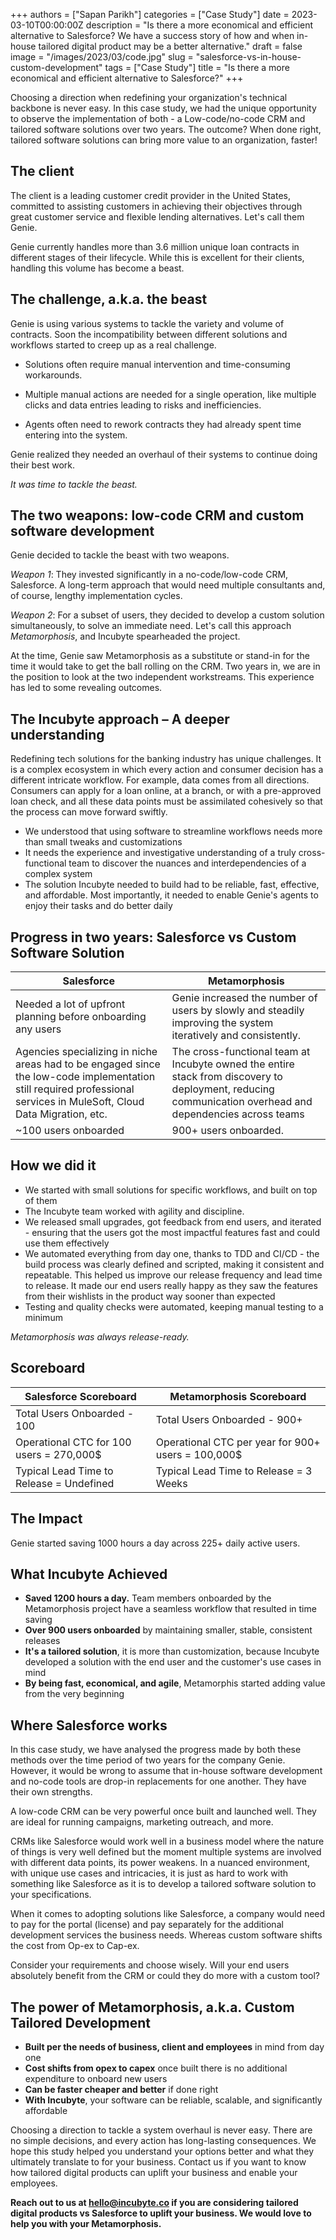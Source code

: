 +++
authors = ["Sapan Parikh"]
categories = ["Case Study"]
date = 2023-03-10T00:00:00Z
description = "Is there a more economical and efficient alternative to Salesforce? We have a success story of how and when in-house tailored digital product may be a better alternative."
draft = false
image = "/images/2023/03/code.jpg"
slug = "salesforce-vs-in-house-custom-development"
tags = ["Case Study"]
title = "Is there a more economical and efficient alternative to Salesforce?"
+++

Choosing a direction when redefining your organization's technical backbone is never easy. In this case study, we had the unique opportunity to observe the implementation of both - a Low-code/no-code CRM and tailored software solutions over two years. The outcome? When done right, tailored software solutions can bring more value to an organization, faster!

## The client

The client is a leading customer credit provider in the United States, committed to assisting customers in achieving their objectives through great customer service and flexible lending alternatives. Let's call them Genie.

Genie currently handles more than 3.6 million unique loan contracts in different stages of their lifecycle. While this is excellent for their clients, handling this volume has become a beast.

## The challenge, a.k.a. the beast

Genie is using various systems to tackle the variety and volume of contracts. Soon the incompatibility between different solutions and workflows started to creep up as a real challenge.

- Solutions often require manual intervention and time-consuming workarounds.
- Multiple manual actions are needed for a single operation, like multiple clicks and data entries leading to risks and inefficiencies.

- Agents often need to rework contracts they had already spent time entering into the system.

Genie realized they needed an overhaul of their systems to continue doing their best work.

_It was time to tackle the beast._

## The two weapons: low-code CRM and custom software development

Genie decided to tackle the beast with two weapons.

_Weapon 1_: They invested significantly in a no-code/low-code CRM, Salesforce. A long-term approach that would need multiple consultants and, of course, lengthy implementation cycles.

_Weapon 2_: For a subset of users, they decided to develop a custom solution simultaneously, to solve an immediate need. Let's call this approach _Metamorphosis_, and Incubyte spearheaded the project.

At the time, Genie saw Metamorphosis as a substitute or stand-in for the time it would take to get the ball rolling on the CRM. Two years in, we are in the position to look at the two independent workstreams. This experience has led to some revealing outcomes.

## The Incubyte approach – A deeper understanding

Redefining tech solutions for the banking industry has unique challenges. It is a complex ecosystem in which every action and consumer decision has a different intricate workflow. For example, data comes from all directions. Consumers can apply for a loan online, at a branch, or with a pre-approved loan check, and all these data points must be assimilated cohesively so that the process can move forward swiftly.

- We understood that using software to streamline workflows needs more than small tweaks and customizations
- It needs the experience and investigative understanding of a truly cross-functional team to discover the nuances and interdependencies of a complex system
- The solution Incubyte needed to build had to be reliable, fast, effective, and affordable. Most importantly, it needed to enable Genie's agents to enjoy their tasks and do better daily

## Progress in two years: Salesforce vs Custom Software Solution

| Salesforce                                                                                                                                                            | Metamorphosis                                                                                                                                            |
| --------------------------------------------------------------------------------------------------------------------------------------------------------------------- | -------------------------------------------------------------------------------------------------------------------------------------------------------- |
| Needed a lot of upfront planning before onboarding any users                                                                                                          | Genie increased the number of users by slowly and steadily improving the system iteratively and consistently.                                            |
| Agencies specializing in niche areas had to be engaged since the low-code implementation still required professional services in MuleSoft, Cloud Data Migration, etc. | The cross-functional team at Incubyte owned the entire stack from discovery to deployment, reducing communication overhead and dependencies across teams |
| ~100 users onboarded                                                                                                                                                  | 900+ users onboarded.                                                                                                                                    |

## How we did it

- We started with small solutions for specific workflows, and built on top of them
- The Incubyte team worked with agility and discipline.
- We released small upgrades, got feedback from end users, and iterated - ensuring that the users got the most impactful features fast and could use them effectively
- We automated everything from day one, thanks to TDD and CI/CD - the build process was clearly defined and scripted, making it consistent and repeatable. This helped us improve our release frequency and lead time to release. It made our end users really happy as they saw the features from their wishlists in the product way sooner than expected
- Testing and quality checks were automated, keeping manual testing to a minimum

_Metamorphosis was always release-ready._

## Scoreboard

| Salesforce Scoreboard                    | Metamorphosis Scoreboard                           |
| ---------------------------------------- | -------------------------------------------------- |
| Total Users Onboarded - 100              | Total Users Onboarded - 900+                       |
| Operational CTC for 100 users = 270,000$ | Operational CTC per year for 900+ users = 100,000$ |
| Typical Lead Time to Release = Undefined | Typical Lead Time to Release = 3 Weeks             |

## The Impact

Genie started saving 1000 hours a day across 225+ daily active users.

## What Incubyte Achieved

- **Saved 1200 hours a day.** Team members onboarded by the Metamorphosis project have a seamless workflow that resulted in time saving
- **Over 900 users onboarded** by maintaining smaller, stable, consistent releases
- **It's a tailored solution**, it is more than customization, because Incubyte developed a solution with the end user and the customer's use cases in mind
- **By being fast, economical, and agile**, Metamorphis started adding value from the very beginning

## Where Salesforce works

In this case study, we have analysed the progress made by both these methods over the time period of two years for the company Genie. However, it would be wrong to assume that in-house software development and no-code tools are drop-in replacements for one another. They have their own strengths.

A low-code CRM can be very powerful once built and launched well. They are ideal for running campaigns, marketing outreach, and more.

CRMs like Salesforce would work well in a business model where the nature of things is very well defined but the moment multiple systems are involved with different data points, its power weakens. In a nuanced environment, with unique use cases and intricacies, it is just as hard to work with something like Salesforce as it is to develop a tailored software solution to your specifications.

When it comes to adopting solutions like Salesforce, a company would need to pay for the portal (license) and pay separately for the additional development services the business needs. Whereas custom software shifts the cost from Op-ex to Cap-ex.

Consider your requirements and choose wisely. Will your end users absolutely benefit from the CRM or could they do more with a custom tool?

## The power of Metamorphosis, a.k.a. Custom Tailored Development

- **Built per the needs of business, client and employees** in mind from day one
- **Cost shifts from opex to capex** once built there is no additional expenditure to onboard new users
- **Can be faster cheaper and better** if done right
- **With Incubyte**, your software can be reliable, scalable, and significantly affordable

Choosing a direction to tackle a system overhaul is never easy. There are no simple decisions, and every action has long-lasting consequences. We hope this study helped you understand your options better and what they ultimately translate to for your business. Contact us if you want to know how tailored digital products can uplift your business and enable your employees.

**Reach out to us at hello@incubyte.co if you are considering tailored digital products vs Salesforce to uplift your business. We would love to help you with your Metamorphosis.**
